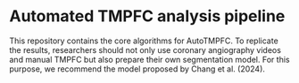 # Automated TMPFC analysis pipeline

This repository contains the core algorithms for AutoTMPFC. To replicate the results, researchers should not only use coronary angiography videos and manual TMPFC but also prepare their own segmentation model. For this purpose, we recommend the model proposed by Chang et al. (2024).
